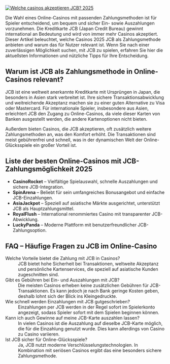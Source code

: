 [![Welche casinos akzeptieren JCB? 2025](https://123-caf.pages.dev/gitsignup.png)](https://vrmoo.ru/Bt82HjjY)

<p>Die Wahl eines Online-Casinos mit passenden Zahlungsmethoden ist für Spieler entscheidend, um bequem und sicher Ein- sowie Auszahlungen vorzunehmen. Die Kreditkarte JCB (Japan Credit Bureau) gewinnt international an Bedeutung und wird von immer mehr Casinos akzeptiert. Dieser Artikel beleuchtet, welche Casinos 2025 JCB als Zahlungsmethode anbieten und warum das für Nutzer relevant ist. Wenn Sie nach einer zuverlässigen Möglichkeit suchen, mit JCB zu spielen, erfahren Sie hier die aktuellsten Informationen und nützliche Tipps für Ihre Entscheidung.</p>  <h2>Warum ist JCB als Zahlungsmethode in Online-Casinos relevant?</h2> <p>JCB ist eine weltweit anerkannte Kreditkarte mit Ursprüngen in Japan, die besonders in Asien stark verbreitet ist. Ihre sichere Transaktionsabwicklung und weitreichende Akzeptanz machen sie zu einer guten Alternative zu Visa oder Mastercard. Für internationale Spieler, insbesondere aus Asien, erleichtert JCB den Zugang zu Online-Casinos, da viele dieser Karten von Banken ausgestellt werden, die andere Kartenoptionen nicht bieten.</p> <p>Außerdem bieten Casinos, die JCB akzeptieren, oft zusätzlich weitere Zahlungsmethoden an, was den Komfort erhöht. Die Transaktionen sind meist gebührenfrei und schnell, was in der dynamischen Welt der Online-Glücksspiele ein großer Vorteil ist.</p>  <h2>Liste der besten Online-Casinos mit JCB-Zahlungsmöglichkeit 2025</h2> <ul> <li><strong>CasinoRocket</strong> – Vielfältige Spielauswahl, schnelle Auszahlungen und sichere JCB-Integration.</li> <li><strong>SpinArena</strong> – Beliebt für sein umfangreiches Bonusangebot und einfache JCB-Einzahlungen.</li> <li><strong>AsiaJackpot</strong> – Speziell auf asiatische Märkte ausgerichtet, unterstützt JCB als Hauptzahlungsmittel.</li> <li><strong>RoyalFlush</strong> – International renommiertes Casino mit transparenter JCB-Abwicklung.</li> <li><strong>LuckyPanda</strong> – Moderne Plattform mit benutzerfreundlicher JCB-Zahlungsoption.</li> </ul>  <h2>FAQ – Häufige Fragen zu JCB im Online-Casino</h2> <dl>   <dt>Welche Vorteile bietet die Zahlung mit JCB in Casinos?</dt>   <dd>JCB bietet hohe Sicherheit bei Transaktionen, weltweite Akzeptanz und persönliche Kartenservices, die speziell auf asiatische Kunden zugeschnitten sind.</dd>    <dt>Gibt es Gebühren bei Ein- und Auszahlungen mit JCB?</dt>   <dd>Die meisten Casinos erheben keine zusätzlichen Gebühren für JCB-Transaktionen. Es kann jedoch je nach Bank geringe Kosten geben, deshalb lohnt sich der Blick ins Kleingedruckte.</dd>    <dt>Wie schnell werden Einzahlungen mit JCB gutgeschrieben?</dt>   <dd>Einzahlungen per JCB werden in der Regel sofort im Spielerkonto angezeigt, sodass Spieler sofort mit dem Spielen beginnen können.</dd>    <dt>Kann ich auch Gewinne auf meine JCB-Karte auszahlen lassen?</dt>   <dd>In vielen Casinos ist die Auszahlung auf dieselbe JCB-Karte möglich, die für die Einzahlung genutzt wurde. Dies kann allerdings von Casino zu Casino variieren.</dd>    <dt>Ist JCB sicher für Online-Glücksspiele?</dt>   <dd>Ja, JCB nutzt moderne Verschlüsselungstechnologien. In Kombination mit seriösen Casinos ergibt das eine besonders sichere Zahlungsmethode.</dd> </dl>
